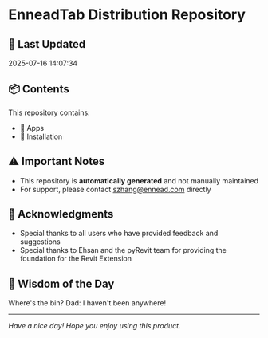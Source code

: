 # EnneadTab Distribution Repository

## 📅 Last Updated
2025-07-16 14:07:34



## 📦 Contents
This repository contains:
- 📂 Apps
- 📂 Installation

## ⚠️ Important Notes
- This repository is **automatically generated** and not manually maintained
- For support, please contact szhang@ennead.com directly

## 🙏 Acknowledgments
- Special thanks to all users who have provided feedback and suggestions
- Special thanks to Ehsan and the pyRevit team for providing the foundation for the Revit Extension

## 💭 Wisdom of the Day
Where's the bin? Dad: I haven't been anywhere!

---
*Have a nice day! Hope you enjoy using this product.*
